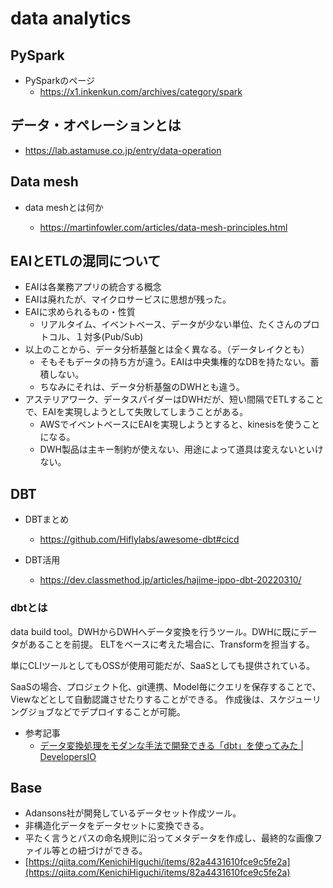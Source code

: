 # data analytics

## PySpark

- PySparkのページ
  - https://x1.inkenkun.com/archives/category/spark

## データ・オペレーションとは

- https://lab.astamuse.co.jp/entry/data-operation

## Data mesh

- data meshとは何か

  - https://martinfowler.com/articles/data-mesh-principles.html

## EAIとETLの混同について

- EAIは各業務アプリの統合する概念
- EAIは廃れたが、マイクロサービスに思想が残った。
- EAIに求められるもの・性質
  - リアルタイム、イベントベース、データが少ない単位、たくさんのプロトコル、１対多(Pub/Sub)
- 以上のことから、データ分析基盤とは全く異なる。（データレイクとも）
  - そもそもデータの持ち方が違う。EAIは中央集権的なDBを持たない。蓄積しない。
  - ちなみにそれは、データ分析基盤のDWHとも違う。
- アステリアワーク、データスパイダーはDWHだが、短い間隔でETLすることで、EAIを実現しようとして失敗してしまうことがある。
  - AWSでイベントベースにEAIを実現しようとすると、kinesisを使うことになる。
  - DWH製品は主キー制約が使えない、用途によって道具は変えないといけない。

## DBT

- DBTまとめ
  - https://github.com/Hiflylabs/awesome-dbt#cicd

- DBT活用
  - https://dev.classmethod.jp/articles/hajime-ippo-dbt-20220310/

### dbtとは

data build tool。DWHからDWHへデータ変換を行うツール。DWHに既にデータがあることを前提。
ELTをベースに考えた場合に、Transformを担当する。

単にCLIツールとしてもOSSが使用可能だが、SaaSとしても提供されている。

SaaSの場合、プロジェクト化、git連携、Model毎にクエリを保存することで、Viewなどとして自動認識させたりすることができる。
作成後は、スケジューリングジョブなどでデプロイすることが可能。

- 参考記事 
  - [データ変換処理をモダンな手法で開発できる「dbt」を使ってみた | DevelopersIO](https://dev.classmethod.jp/articles/dbt-tutorial/)

## Base

- Adansons社が開発しているデータセット作成ツール。
- 非構造化データをデータセットに変換できる。
- 平たく言うとパスの命名規則に沿ってメタデータを作成し、最終的な画像ファイル等との紐づけができる。
- [https://qiita.com/KenichiHiguchi/items/82a4431610fce9c5fe2a](https://qiita.com/KenichiHiguchi/items/82a4431610fce9c5fe2a)